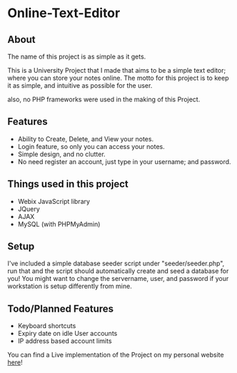 # Online-Text-Editor
## About
The name of this project is as simple as it gets.


This is a University Project that I made that aims to be a simple text editor; where you can store your notes online.
The motto for this project is to keep it as simple, and intuitive as possible for the user.

also, no PHP frameworks were used in the making of this Project.

## Features
- Ability to Create, Delete, and View your notes.
- Login feature, so only you can access your notes.
- Simple design, and no clutter.
- No need register an account, just type in your username; and password.

## Things used in this project
- Webix JavaScript library
- JQuery
- AJAX
- MySQL (with PHPMyAdmin)

## Setup
I've included a simple database seeder script under "seeder/seeder.php", run that and the script should automatically create and seed a database for you!
You might want to change the servername, user, and password if your workstation is setup differently from mine. 

## Todo/Planned Features
- Keyboard shortcuts
- Expiry date on idle User accounts
- IP address based account limits

You can find a Live implementation of the Project on my personal website [here](http://kevinfu510.me/Online%20Text%20Editor/)!
